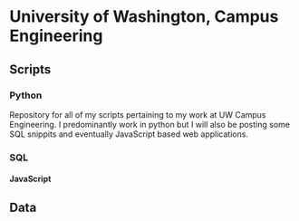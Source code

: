 University of Washington, Campus Engineering
=======

Scripts
------

### Python
Repository for all of my scripts pertaining to my work at UW Campus Engineering.  I predominantly work in python but I will also be posting some SQL snippits and eventually JavaScript based web applications.

### SQL


#### JavaScript


Data
----

